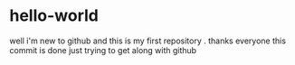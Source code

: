 # hello-world
well i'm new to github and this is my first repository . thanks everyone 
this commit is done just trying to get along with github
